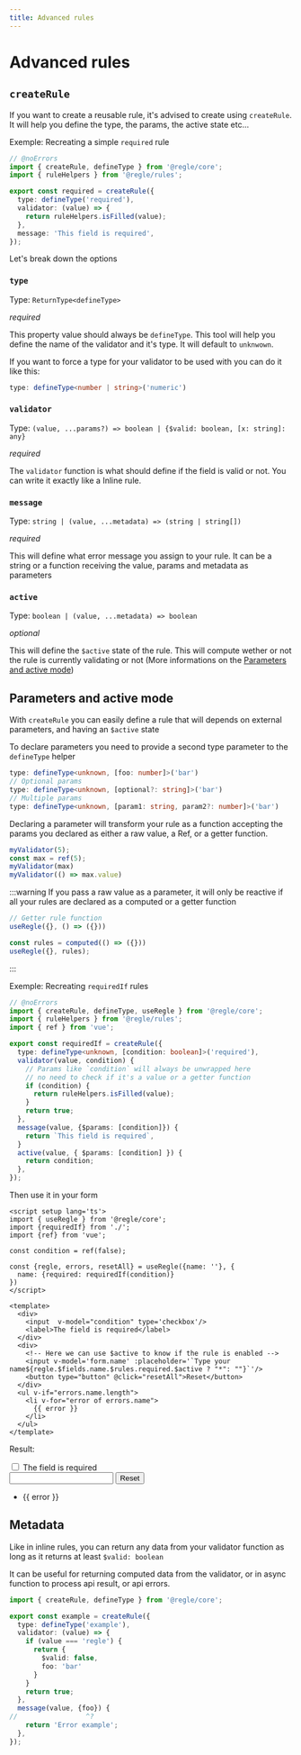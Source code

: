 ```yaml
---
title: Advanced rules
---
```


# Advanced rules


## `createRule`

If you want to create a reusable rule, it's advised to create using `createRule`. It will help you define the type, the params, the active state etc...

Exemple: Recreating a simple `required` rule

```ts twoslash
// @noErrors
import { createRule, defineType } from '@regle/core';
import { ruleHelpers } from '@regle/rules';

export const required = createRule({
  type: defineType('required'),
  validator: (value) => {
    return ruleHelpers.isFilled(value);
  },
  message: 'This field is required',
});
```
Let's break down the options 

### `type` 
Type: `ReturnType<defineType>`

*required*

This property value should always be `defineType`. This tool will help you define the name of the validator and it's type. It will default to `unknwown`.

If you want to force a type for your validator to be used with you can do it like this:

```ts
type: defineType<number | string>('numeric')
```

### `validator`
Type: `(value, ...params?) => boolean | {$valid: boolean, [x: string]: any}`

*required*

The `validator` function is what should define if the field is valid or not. You can write it exactly like a Inline rule.

### `message`
Type: `string | (value, ...metadata) => (string | string[])`

*required*

This will define what error message you assign to your rule. It can be a string or a function receiving the value, params and metadata as parameters

### `active`
Type: `boolean | (value, ...metadata) => boolean`

*optional*

This will define the `$active` state of the rule. This will compute wether or not the rule is currently validating or not (More informations on the [Parameters and active mode](#parameters-and-active-mode))



## Parameters and active mode

With `createRule` you can easily define a rule that will depends on external parameters, and having an `$active` state

To declare parameters you need to provide a second type parameter to the `defineType` helper

```ts
type: defineType<unknown, [foo: number]>('bar')
// Optional params
type: defineType<unknown, [optional?: string]>('bar')
// Multiple params
type: defineType<unknown, [param1: string, param2?: number]>('bar')
```

Declaring a parameter will transform your rule as a function accepting the params you declared as either a raw value, a Ref, or a getter function.

```ts
myValidator(5);
const max = ref(5);
myValidator(max)
myValidator(() => max.value)
```

:::warning
If you pass a raw value as a parameter, it will only be reactive if all your rules are declared as a computed or a getter function

```ts
// Getter rule function
useRegle({}, () => ({}))

const rules = computed(() => ({}))
useRegle({}, rules);

```
:::

Exemple: Recreating `requiredIf` rules

```ts twoslash
// @noErrors
import { createRule, defineType, useRegle } from '@regle/core';
import { ruleHelpers } from '@regle/rules';
import { ref } from 'vue';

export const requiredIf = createRule({
  type: defineType<unknown, [condition: boolean]>('required'),
  validator(value, condition) {
    // Params like `condition` will always be unwrapped here
    // no need to check if it's a value or a getter function
    if (condition) {
      return ruleHelpers.isFilled(value);
    }
    return true;
  },
  message(value, {$params: [condition]}) {
    return `This field is required`,
  }
  active(value, { $params: [condition] }) {
    return condition;
  },
});

```

 Then use it in your form

```vue
<script setup lang='ts'>
import { useRegle } from '@regle/core';
import {requiredIf} from './';
import {ref} from 'vue';

const condition = ref(false);

const {regle, errors, resetAll} = useRegle({name: ''}, {
  name: {required: requiredIf(condition)}
})
</script>

<template>
  <div>
    <input  v-model="condition" type='checkbox'/>
    <label>The field is required</label>
  </div>
  <div>
    <!-- Here we can use $active to know if the rule is enabled -->
    <input v-model='form.name' :placeholder='`Type your name${regle.$fields.name.$rules.required.$active ? "*": ""}`'/>
    <button type="button" @click="resetAll">Reset</button>
  </div>
  <ul v-if="errors.name.length">
    <li v-for="error of errors.name">
      {{ error }}
    </li>
  </ul>
</template>
```

Result: 

<div class="demo-container">
  <div>
    <input v-model="condition" type='checkbox'/>
    <label>The field is required</label>
  </div>
  <div>
    <input :class="{valid: regle.$fields.name.$valid}" v-model='form.name' :placeholder='`Type your name${regle.$fields.name.$rules.required.$active ? "*": ""}`'/>
    <button type="button" @click="resetAll">Reset</button>
  </div>
  <ul v-if="errors.name.length">
    <li v-for="error of errors.name">
      {{ error }}
    </li>
  </ul>
</div>

<script setup lang='ts'>
import { useRegle } from '@regle/core';
import { requiredIf } from '@regle/rules';
import { ref } from 'vue';

const form = ref({name: ''});
const condition = ref(false);

const {regle, errors, resetAll} = useRegle(form, {
  name: {required: requiredIf(condition)}
})
</script>


## Metadata

Like in inline rules, you can return any data from your validator function as long as it returns at least `$valid: boolean`

It can be useful for returning computed data from the validator, or in async function to process api result, or api errors.

```ts twoslash {9}
import { createRule, defineType } from '@regle/core';

export const example = createRule({
  type: defineType('example'),
  validator: (value) => {
    if (value === 'regle') {
      return {
        $valid: false,
        foo: 'bar'
      }
    }
    return true;
  },
  message(value, {foo}) {
//                 ^?
    return 'Error example';
  },
});
```